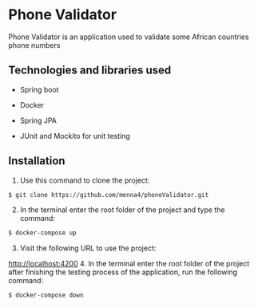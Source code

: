 # Phone Validator

Phone Validator is an application used to validate some African countries phone numbers

## Technologies and libraries used
- Spring boot
- Docker
- Spring JPA

- JUnit and Mockito for unit testing

## Installation

1. Use this command to clone the project:
```bash
$ git clone https://github.com/menna4/phoneValidator.git
```
2. In the terminal enter the root folder of the project and type the command:

```bash
$ docker-compose up
```
3. Visit the following URL to use the project:


[http://localhost:4200](http://localhost:4200)
4. In the terminal enter the root folder of the project after finishing the testing process of the application, run the following command:

```bash
$ docker-compose down
```

